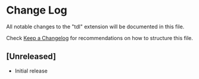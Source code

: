 # Change Log

All notable changes to the "tdl" extension will be documented in this file.

Check [Keep a Changelog](http://keepachangelog.com/) for recommendations on how to structure this file.

## [Unreleased]

- Initial release